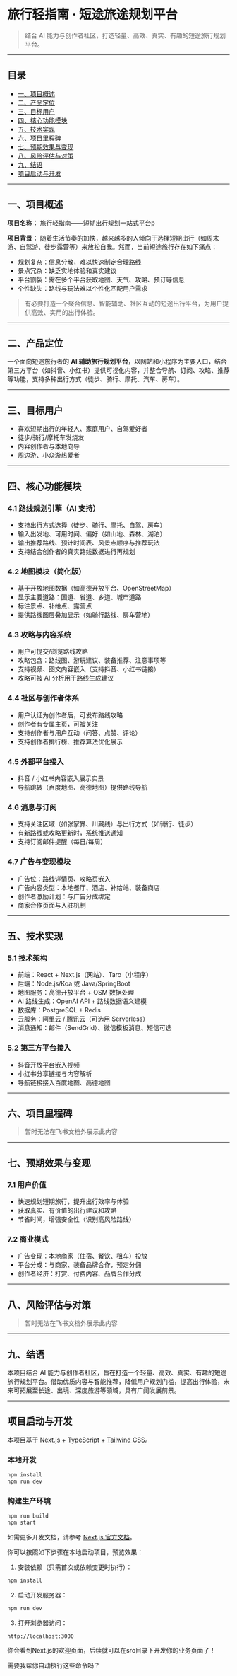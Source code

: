# 旅行轻指南 · 短途旅途规划平台

> 结合 AI 能力与创作者社区，打造轻量、高效、真实、有趣的短途旅行规划平台。

---

## 目录
- [一、项目概述](#一项目概述)
- [二、产品定位](#二产品定位)
- [三、目标用户](#三目标用户)
- [四、核心功能模块](#四核心功能模块)
- [五、技术实现](#五技术实现)
- [六、项目里程碑](#六项目里程碑)
- [七、预期效果与变现](#七预期效果与变现)
- [八、风险评估与对策](#八风险评估与对策)
- [九、结语](#九结语)
- [项目启动与开发](#项目启动与开发)

---

## 一、项目概述
**项目名称：** 旅行轻指南——短期出行规划一站式平台p

**项目背景：**
随着生活节奏的加快，越来越多的人倾向于选择短期出行（如周末游、自驾游、徒步露营等）来放松自我。然而，当前短途旅行存在如下痛点：
- 规划复杂：信息分散，难以快速制定合理路线
- 景点冗杂：缺乏实地体验和真实建议
- 平台割裂：需在多个平台获取地图、天气、攻略、预订等信息
- 个性缺失：路线与玩法难以个性化匹配用户需求

> 有必要打造一个聚合信息、智能辅助、社区互动的短途出行平台，为用户提供高效、实用的出行体验。

---

## 二、产品定位
一个面向短途旅行者的 **AI 辅助旅行规划平台**，以网站和小程序为主要入口，结合第三方平台（如抖音、小红书）提供可视化内容，并整合导航、订阅、攻略、推荐等功能，支持多种出行方式（徒步、骑行、摩托、汽车、房车）。

---

## 三、目标用户
- 喜欢短期出行的年轻人、家庭用户、自驾爱好者
- 徒步/骑行/摩托车发烧友
- 内容创作者与本地向导
- 周边游、小众游热爱者

---

## 四、核心功能模块
### 4.1 路线规划引擎（AI 支持）
- 支持出行方式选择（徒步、骑行、摩托、自驾、房车）
- 输入出发地、可用时间、偏好（如山地、森林、湖泊）
- 输出推荐路线、预计时间表、风景点顺序与推荐玩法
- 支持结合创作者的真实路线数据进行再规划

### 4.2 地图模块（简化版）
- 基于开放地图数据（如高德开放平台、OpenStreetMap）
- 显示主要道路：国道、省道、乡道、城市道路
- 标注景点、补给点、露营点
- 提供路线图层叠加显示（如骑行路线、房车营地）

### 4.3 攻略与内容系统
- 用户可提交/浏览路线攻略
- 攻略包含：路线图、游玩建议、装备推荐、注意事项等
- 支持视频、图文内容嵌入（支持抖音、小红书链接）
- 攻略可被 AI 分析用于路线生成建议

### 4.4 社区与创作者体系
- 用户认证为创作者后，可发布路线攻略
- 创作者有专属主页，可被关注
- 支持创作者与用户互动（问答、点赞、评论）
- 支持创作者排行榜、推荐算法优化展示

### 4.5 外部平台接入
- 抖音 / 小红书内容嵌入展示实景
- 导航跳转（百度地图、高德地图）提供路线导航

### 4.6 消息与订阅
- 支持关注区域（如张家界、川藏线）与出行方式（如骑行、徒步）
- 有新路线或攻略更新时，系统推送通知
- 支持订阅邮件提醒（每日/每周）

### 4.7 广告与变现模块
- 广告位：路线详情页、攻略页嵌入
- 广告内容类型：本地餐厅、酒店、补给站、装备商店
- 创作者激励计划：与广告分成绑定
- 商家合作页面与入驻机制

---

## 五、技术实现
### 5.1 技术架构
- 前端：React + Next.js（网站）、Taro（小程序）
- 后端：Node.js/Koa 或 Java/SpringBoot
- 地图服务：高德开放平台 + OSM 数据处理
- AI 路线生成：OpenAI API + 路线数据语义建模
- 数据库：PostgreSQL + Redis
- 云服务：阿里云 / 腾讯云（可选用 Serverless）
- 消息通知：邮件（SendGrid）、微信模板消息、短信可选

### 5.2 第三方平台接入
- 抖音开放平台嵌入视频
- 小红书分享链接与内容解析
- 导航链接接入百度地图、高德地图

---

## 六、项目里程碑
> 暂时无法在飞书文档外展示此内容

---

## 七、预期效果与变现
### 7.1 用户价值
- 快速规划短期旅行，提升出行效率与体验
- 获取真实、有价值的出行建议和攻略
- 节省时间，增强安全性（识别高风险路线）

### 7.2 商业模式
- 广告变现：本地商家（住宿、餐饮、租车）投放
- 平台分成：与商家、装备品牌合作，预定分佣
- 创作者经济：打赏、付费内容、品牌合作分成

---

## 八、风险评估与对策
> 暂时无法在飞书文档外展示此内容

---

## 九、结语
本项目结合 AI 能力与创作者社区，旨在打造一个轻量、高效、真实、有趣的短途旅行规划平台。借助优质内容与智能推荐，降低用户规划门槛，提高出行体验，未来可拓展至长途、出境、深度旅游等领域，具有广阔发展前景。

---

## 项目启动与开发

本项目基于 [Next.js](https://nextjs.org/) + [TypeScript](https://www.typescriptlang.org/) + [Tailwind CSS](https://tailwindcss.com/)。

### 本地开发
```bash
npm install
npm run dev
```

### 构建生产环境
```bash
npm run build
npm start
```

如需更多开发文档，请参考 [Next.js 官方文档](https://nextjs.org/docs)。

你可以按照如下步骤在本地启动项目，预览效果：

1. 安装依赖（只需首次或依赖变更时执行）：
```bash
npm install
```

2. 启动开发服务器：
```bash
npm run dev
```

3. 打开浏览器访问：
```
http://localhost:3000
```

你会看到Next.js的欢迎页面，后续就可以在src目录下开发你的业务页面了！

需要我帮你自动执行这些命令吗？